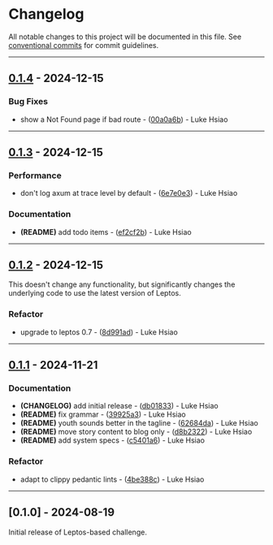 # Changelog

All notable changes to this project will be documented in this file. See [conventional commits](https://www.conventionalcommits.org/) for commit guidelines.

---
## [0.1.4](https://github.com/lukehsiao/find-the-password/compare/v0.1.3..v0.1.4) - 2024-12-15

### Bug Fixes

- show a Not Found page if bad route - ([00a0a6b](https://github.com/lukehsiao/find-the-password/commit/00a0a6b5ffc0dfeae15ce2b32eddb72550202e19)) - Luke Hsiao

---
## [0.1.3](https://github.com/lukehsiao/find-the-password/compare/v0.1.2..v0.1.3) - 2024-12-15

### Performance

- don't log axum at trace level by default - ([6e7e0e3](https://github.com/lukehsiao/find-the-password/commit/6e7e0e3a8ca021fafa8021c8b4d39f11c8f99b20)) - Luke Hsiao

### Documentation

- **(README)** add todo items - ([ef2cf2b](https://github.com/lukehsiao/find-the-password/commit/ef2cf2b36958ffc32e5b35e1b37ca4d18da15309)) - Luke Hsiao

---
## [0.1.2](https://github.com/lukehsiao/find-the-password/compare/v0.1.1..v0.1.2) - 2024-12-15

This doesn't change any functionality, but significantly changes the underlying code to use the latest version of Leptos.

### Refactor

- upgrade to leptos 0.7 - ([8d991ad](https://github.com/lukehsiao/find-the-password/commit/8d991adbed7e8256d4d863cb3484d436d59ab2f2)) - Luke Hsiao

---
## [0.1.1](https://github.com/lukehsiao/find-the-password/compare/v0.1.0..v0.1.1) - 2024-11-21

### Documentation

- **(CHANGELOG)** add initial release - ([db01833](https://github.com/lukehsiao/find-the-password/commit/db01833a9967965234989f6bd54657ee072e2e80)) - Luke Hsiao
- **(README)** fix grammar - ([39925a3](https://github.com/lukehsiao/find-the-password/commit/39925a36fa9413d3e96f388e60db502109d9d521)) - Luke Hsiao
- **(README)** youth sounds better in the tagline - ([62684da](https://github.com/lukehsiao/find-the-password/commit/62684da0c30cc4f29c41786e707130a247b1141c)) - Luke Hsiao
- **(README)** move story content to blog only - ([d8b2322](https://github.com/lukehsiao/find-the-password/commit/d8b2322b683d6141ecddf6a43276f28b9af549eb)) - Luke Hsiao
- **(README)** add system specs - ([c5401a6](https://github.com/lukehsiao/find-the-password/commit/c5401a6cf94a3297f4fed90e254558243da36247)) - Luke Hsiao

### Refactor

- adapt to clippy pedantic lints - ([4be388c](https://github.com/lukehsiao/find-the-password/commit/4be388cfe36f8fd44db9b49254a566a599036215)) - Luke Hsiao

---
## [0.1.0] - 2024-08-19

Initial release of Leptos-based challenge.
